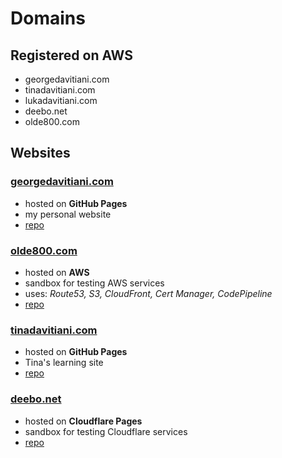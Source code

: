 # Domains


## Registered on AWS
- georgedavitiani.com
- tinadavitiani.com
- lukadavitiani.com
- deebo.net
- olde800.com


## Websites
### [georgedavitiani.com](https://georgedavitiani.com)
- hosted on **GitHub Pages**
- my personal website
- [repo](https://github.com/gdmoney/georgedavitiani.com.v2)

### [olde800.com](https://olde800.com)
- hosted on **AWS**
- sandbox for testing AWS services
- uses: *Route53, S3, CloudFront, Cert Manager, CodePipeline*
- [repo](https://github.com/gdmoney/olde800.com)

### [tinadavitiani.com](https://tinadavitiani.com)
- hosted on **GitHub Pages**
- Tina's learning site
- [repo](https://github.com/Davitiani/tinadavitiani.com)


### [deebo.net](https://deebo.net)
- hosted on **Cloudflare Pages**
- sandbox for testing Cloudflare services
- [repo](https://github.com/gdmoney/deebo.net)
